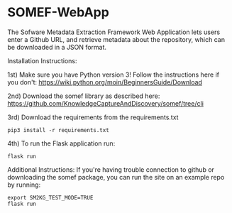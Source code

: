 # SOMEF-WebApp

The Sofware Metadata Extraction Framework Web Application lets users enter a Github URL, and retrieve metadata about the repository, which can be downloaded in a JSON format.

Installation Instructions:

1st) 
  Make sure you have Python version 3!
  Follow the instructions here if you don't: https://wiki.python.org/moin/BeginnersGuide/Download
  
2nd) 
  Download the somef library as described here: https://github.com/KnowledgeCaptureAndDiscovery/somef/tree/cli

3rd)
  Download the requirements from the requirements.txt
  ```
  pip3 install -r requirements.txt
  ```
4th)
  To run the Flask application run:
  ```
  flask run
  ```
Additional Instructions:
  If you're having trouble connection to github or downloading the somef package, you can run the site on an example repo by running: 
  ```
  export SM2KG_TEST_MODE=TRUE
  flask run
  ```
  
